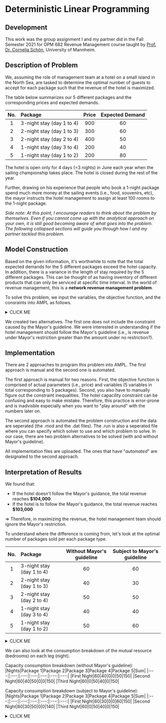 # Deterministic Linear Programming

## Development
This work was the group assignment I and my partner did in the Fall Semester 2021 for OPM 682 Revenue Management course taught by [Prof. Dr. Cornelia Schön](https://www.bwl.uni-mannheim.de/schoen/ "Prof. Dr. Cornelia Schön"), University of Mannheim.

## Description of Problem
We, assuming the role of management team at a hotel on a small island in the North Sea, are tasked to determine the optimal number of guests to accept for each package such that the revenue of the hotel is maximized.

The table below summarizes our 5 different packages and the corresponding prices and expected demands.

|No.|Package|Price|Expected Demand|
|:---:|:---|:---:|:---:|
|1|3-night stay (day 1 to 4)|900|60|
|2|2-night stay (day 1 to 3)|300|60|
|3|2-night stay (day 2 to 4)|400|50|
|4|1-night stay (day 3 to 4)|200|40|
|5|1-night stay (day 1 to 2)|200|80|

The hotel is open only for 4 days (=3 nights) in June each year when the sailing championship takes place. The hotel is closed during the rest of the year. 

Further, drawing on his experience that people who book a 1-night package spend much more money at the sailing events (i.e., food, souvenirs, etc), the mayor instructs the hotel management to assign at least 100 rooms to the 1-night package.

*Side note: At this point, I encourage readers to think about the problem by themselves. Even if you cannot come up with the analytical approach on your own, it is still good becoming aware of what goes into the problem. The following collapsed sections will guide you through how I and my partner tackled this problem.* 

## Model Construction

Based on the given information, it's worthwhile to note that the total expected demands for the 5 different packages exceed the hotel capacity. In addition, there is a variance in the length of stay required by the 5 different packages. This can be thought of as having inventory of different products that can only be serviced at specific time interval. In the world of revenue management, this is a **network revenue management problem**. 

To solve this problem, we input the variables, the objective function, and the consraints into AMPL as follows.
<details><summary>CLICK ME</summary>
  <p>
    
    The underlying sets:
    set J;    #set of products j=1,...,5
    set L;    #set of legs l= "FN","SN","TN" representing First Night, Second Night, and Third Night respectively;
    
    The parameters:
    param p {j in J};           # prices of all products
    param a {l in L, j in J};   # resource use binary identifier
    param c {l in L};           # capacities for all legs l
    param ED {j in J};          # expected demand of each product
    
    The variables:
    var y {j in J};             # number of each product sold
    
    Objective function:
    maximize Revenue: sum {j in J} p[j]*y[j];
    
    The constraints:
    # Capacity constraints
    subject to CAP {l in L}: sum {j in J} a[l,j] * y[j] <= c[l];
    # Demand constraints
    subject to Demand {j in J}: y[j] <= ED[j];
    # Mayor's guidance constraint
    subject to Mayor: y[4] + y[5] >= 100;
    # Non-negativity constraints
    subject to NN {j in J}: y[j] >= 0;
    
    problem alternative1: {j in J} y[j], Revenue, {l in L} CAP[l], {j in J} Demand[j], {j in J} NN[j];
    problem alternative2: {j in J} y[j], Revenue, {l in L} CAP[l], {j in J} Demand[j], Mayor, {j in J} NN[j];
    
   <p>
   </details>

We created two alternatives. The first one does not include the constraint caused by the Mayor's guideline. We were interested in understanding if the hotel management should follow the Mayor's guideline (i.e., is revenue under Mayor's restriction greater than the amount under no restriction?).

## Implementation
There are 2 approaches to program this problem into AMPL. The first approach is manual and the second one is automated. 

The first approach is manual for two reasons. First, the objective function is comprised of actual parameters (i.e., price) and variables (5 variables in total corresponding to 5 packages). Second, you also have to manually figure out the constraint inequalities. The hotel capacility constraint can be confusing and easy to make mistake. Therefore, this practice is error-prone and is inadvisble especially when you want to "play around" with the numbers later on. 

The second approach is automated the problem construction and the data are seperated (the .mod and the .dat files). The .run is also a seperated file where you can specify which solver to use and which problem to solve. In our case, there are two problem alternatives to be solved (with and without Mayor's guideline).

All implementation files are uploaded. The ones that have "_automated_" are designated to the second approach. 

## Interpretation of Results
We found that:
- If the hotel doesn't follow the Mayor's guidance, the total revenue reaches **$104,000**.
- If the hotel is to follow the Mayor's guidance, the total revenue reaches **$103,000**

=> Therefore, in maximizing the revenue, the hotel management team should ignore the Mayor's restriction.

To understand where the difference is coming from, let's look at the optimal number of packages sold per each package type.

|No.|Package|Without Mayor's guideline|Subject to Mayor's guideline|
|:---:|:---|:---:|:---:|
|1|3-night stay (day 1 to 4)|60|60|
|2|2-night stay (day 1 to 3)|40|30|
|3|2-night stay (day 2 to 4)|50|50|
|4|1-night stay (day 3 to 4)|40|40|
|5|1-night stay (day 1 to 2)|50|60|

<details><summary>CLICK ME</summary>
  <p>

    The hotel would have to give up 10 units of package 2 (higher pricec package) for 10 additional units of package 5 
    (lower price package) so that the minimum of 100 units single night packages (package 4 and package 5) can be met. 
    This tradeoff resutls in a lower revenue for the hotel.
    
   <p>
   </details>

We can also look at the consumption breakdown of the mutual resource (bedrooms) on each leg (night). 

Capacity consumption breakdown (without Mayor's guideline):
|Nights|Package 1|Package 2|Package 3|Package 4|Package 5|Sum|
|:---:|:---:|:---:|:---:|:---:|:---:|:---:|
|First Night|60|40|0|0|50|150|
|Second Night|60|40|50|0|0|150|
|Third Night|60|0|50|40|0|150|

Capacity consumption breakdown (subject to Mayor's guideline):
|Nights|Package 1|Package 2|Package 3|Package 4|Package 5|Sum|
|:---:|:---:|:---:|:---:|:---:|:---:|:---:|
|First Night|60|30|0|0|60|150|
|Second Night|60|30|50|0|0|140|
|Third Night|60|0|50|40|0|150|

<details><summary>CLICK ME</summary>
  <p>

    Because the demand for any single package is less than the capacity and because prices are descending by 
    the package order from 1 to 5, it makes sense when all demand for package 1 (60 units) is sold first on 
    the first night. It then follows that all demand for package 2 (60 units) would be sold because 
    the remaining capacity after selling pacakge 1 is 90 units (150 - 60 = 90 units) However, 4o rooms were 
    sold to package 2. The reason lies in the third night. Because package 2 does not require capacity 
    on the third night, demand for package 3 is given priority after all demand from package 1 (60 units) is served. 
    Demands for package 2 (60 units) are then left with only 40 rooms (150 - 60 - 50 = 40 rooms).
    
    This result is robust across different cases (with Mayor's guidance versus without Mayor's guidance) because 
    the guidance does not affect the sale of package 1 and package 3. Intuitively, it makes sense to reserve 
    just 100 rooms for the sale of package 4 and package 5 because prices of these two packages are much lower 
    than prices of package 1, package 2, and package 3. However, the usage of package 4 and package 5 does not 
    concentrate on one night. Demand for package 5 arrives on the first night while demand for package 4 
    arrives on the third night. Therefore, the hotel is able to serve more of the higher price packages. 
    That makes the difference between the two cases only $1,000.
    
   <p>
   </details>
